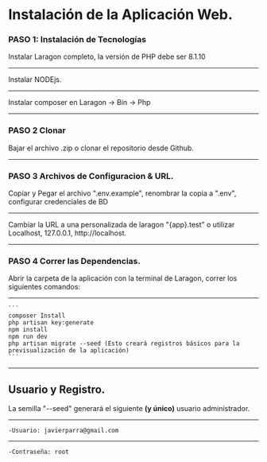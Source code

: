 # Instalación de la Aplicación Web.

### PASO 1: Instalación de Tecnologías
Instalar Laragon completo, la versión de PHP debe ser 8.1.10
***
Instalar NODEjs.
***
Instalar composer en Laragon -> Bin -> Php
***
### PASO 2 Clonar
Bajar el archivo .zip  o clonar el repositorio desde Github.
***
### PASO 3 Archivos de Configuracion & URL.
Copiar y Pegar el archivo ".env.example", renombrar la copia a ".env", configurar credenciales de BD 
***
Cambiar la URL a una personalizada de laragon "{app}.test" o utilizar Localhost, 127.0.0.1, http://localhost.
***
### PASO 4 Correr las Dependencias.
Abrir la carpeta de la aplicación con la terminal de Laragon, correr los siguientes comandos: 
***
	```
    composer Install 
	php artisan key:generate 
	npm install 
	npm run dev 
	php artisan migrate --seed (Esto creará registros básicos para la previsualización de la aplicación)
    ```
***
## Usuario y Registro.
La semilla "--seed" generará el siguiente **(y único)** usuario administrador.
***
	-Usuario: javierparra@gmail.com
 ***
	-Contraseña: root
	

